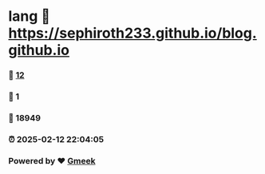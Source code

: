# lang :link: https://sephiroth233.github.io/blog.github.io 
### :page_facing_up: [12](https://sephiroth233.github.io/blog.github.io/tag.html) 
### :speech_balloon: 1 
### :hibiscus: 18949 
### :alarm_clock: 2025-02-12 22:04:05 
### Powered by :heart: [Gmeek](https://github.com/Meekdai/Gmeek)
